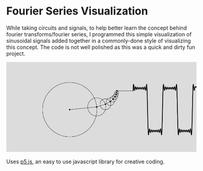 # Fourier Series Visualization
While taking circuits and signals, to help better learn the concept behind fourier transforms/fourier series, I programmed this simple visualization of sinusoidal signals added together in a commonly-done style of visualizing this concept. The code is not well polished as this was a quick and dirty fun project.

![Visualization](./img/visualization.png)

Uses [p5.js](https://p5js.org/), an easy to use javascript library for creative coding.